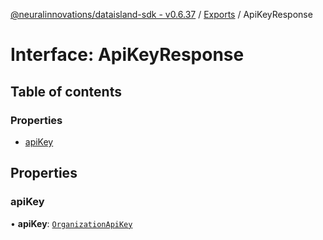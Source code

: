 [@neuralinnovations/dataisland-sdk - v0.6.37](../../README.md) / [Exports](../modules.md) / ApiKeyResponse

# Interface: ApiKeyResponse

## Table of contents

### Properties

- [apiKey](ApiKeyResponse.md#apikey)

## Properties

### apiKey

• **apiKey**: [`OrganizationApiKey`](OrganizationApiKey.md)
